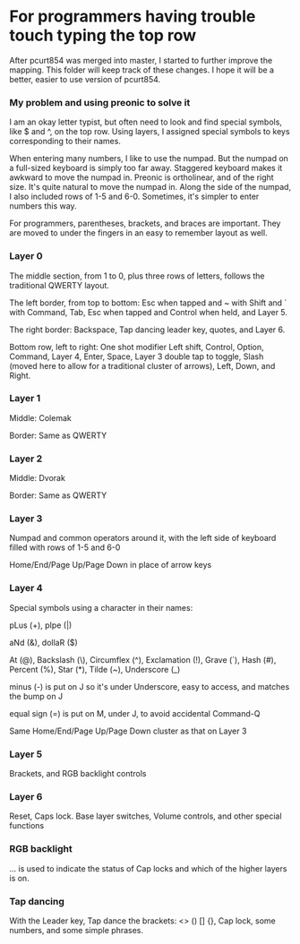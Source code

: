 # For programmers having trouble touch typing the top row

After pcurt854 was merged into master, I started to further improve the mapping.
This folder will keep track of these changes.
I hope it will be a better, easier to use version of pcurt854.

### My problem and using preonic to solve it

I am an okay letter typist, but often need to look and find special symbols, like $ and ^, on the top row.  Using layers, I assigned special symbols to keys corresponding to their names.

When entering many numbers, I like to use the numpad.  But the numpad on a full-sized keyboard is simply too far away.  Staggered keyboard makes it awkward to move the numpad in.  Preonic is ortholinear, and of the right size.  It's quite natural to move the numpad in.  Along the side of the numpad, I also included rows of 1-5 and 6-0.  Sometimes, it's simpler to enter numbers this way.

For programmers, parentheses, brackets, and braces are important.  They are moved to under the fingers in an easy to remember layout as well.

### Layer 0

The middle section, from 1 to 0, plus three rows of letters, follows the traditional QWERTY layout.

The left border, from top to bottom: Esc when tapped and ~ with Shift and ` with Command, Tab, Esc when tapped and Control when held, and Layer 5.

The right border: Backspace, Tap dancing leader key, quotes, and Layer 6.

Bottom row, left to right: One shot modifier Left shift, Control, Option, Command, Layer 4, Enter, Space, Layer 3 double tap to toggle, Slash (moved here to allow for a traditional cluster of arrows), Left, Down, and Right.

### Layer 1

Middle: Colemak

Border: Same as QWERTY

### Layer 2

Middle: Dvorak

Border: Same as QWERTY

### Layer 3

Numpad and common operators around it, with the left side of keyboard filled with rows of 1-5 and 6-0

Home/End/Page Up/Page Down in place of arrow keys

### Layer 4

Special symbols using a character in their names:

pLus (+), pIpe (|)

aNd (&), dollaR ($)

At (@), Backslash (\\), Circumflex (^), Exclamation (!), Grave (`), Hash (#), Percent (%), Star (*), Tilde (~), Underscore (_)

minus (\-) is put on J so it's under Underscore, easy to access, and matches the bump on J

equal sign (=) is put on M, under J, to avoid accidental Command-Q

Same Home/End/Page Up/Page Down cluster as that on Layer 3

### Layer 5

Brackets, and RGB backlight controls

### Layer 6

Reset, Caps lock. Base layer switches, Volume controls, and other special functions

### RGB backlight

... is used to indicate the status of Cap locks and which of the higher layers is on.

### Tap dancing

With the Leader key, Tap dance the brackets: <> () [] {}, Cap lock, some numbers, and some simple phrases.



